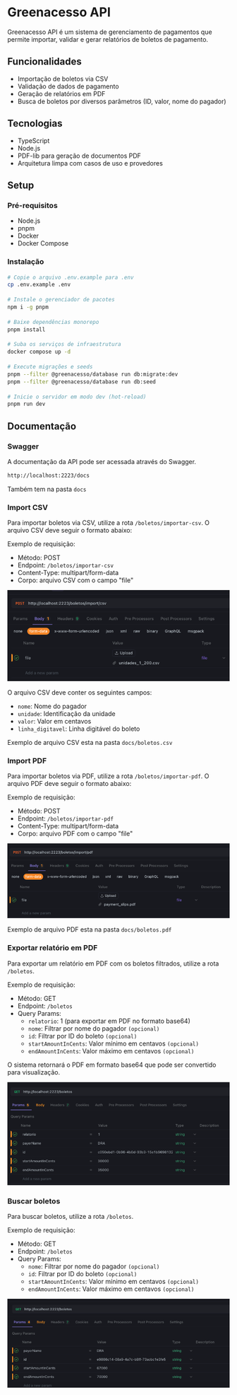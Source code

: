 # Greenacesso API

Greenacesso API é um sistema de gerenciamento de pagamentos que permite importar, validar e gerar relatórios de boletos de pagamento.

## Funcionalidades

- Importação de boletos via CSV
- Validação de dados de pagamento
- Geração de relatórios em PDF
- Busca de boletos por diversos parâmetros (ID, valor, nome do pagador)

## Tecnologias

- TypeScript
- Node.js
- PDF-lib para geração de documentos PDF
- Arquitetura limpa com casos de uso e provedores

## Setup

### Pré-requisitos

- Node.js
- pnpm
- Docker
- Docker Compose

### Instalação

```bash
# Copie o arquivo .env.example para .env
cp .env.example .env

# Instale o gerenciador de pacotes
npm i -g pnpm

# Baixe dependências monorepo
pnpm install

# Suba os serviços de infraestrutura
docker compose up -d

# Execute migrações e seeds
pnpm --filter @greenacesso/database run db:migrate:dev
pnpm --filter @greenacesso/database run db:seed

# Inicie o servidor em modo dev (hot‑reload)
pnpm run dev
```

## Documentação

### Swagger

A documentação da API pode ser acessada através do Swagger.

```bash
http://localhost:2223/docs
```

Também tem na pasta `docs`

### Import CSV

Para importar boletos via CSV, utilize a rota `/boletos/importar-csv`. O arquivo CSV deve seguir o formato abaixo:

Exemplo de requisição:

- Método: POST
- Endpoint: `/boletos/importar-csv`
- Content-Type: multipart/form-data
- Corpo: arquivo CSV com o campo "file"

![Exemplo de importação CSV](docs/import-csv-route.png)

O arquivo CSV deve conter os seguintes campos:

- `nome`: Nome do pagador
- `unidade`: Identificação da unidade
- `valor`: Valor em centavos
- `linha_digitavel`: Linha digitável do boleto

Exemplo de arquivo CSV esta na pasta `docs/boletos.csv`

### Import PDF

Para importar boletos via PDF, utilize a rota `/boletos/importar-pdf`. O arquivo PDF deve seguir o formato abaixo:

Exemplo de requisição:

- Método: POST
- Endpoint: `/boletos/importar-pdf`
- Content-Type: multipart/form-data
- Corpo: arquivo PDF com o campo "file"

![Exemplo de importação PDF](docs/import-pdf-route.png)

Exemplo de arquivo PDF esta na pasta `docs/boletos.pdf`

### Exportar relatório em PDF

Para exportar um relatório em PDF com os boletos filtrados, utilize a rota `/boletos`.

Exemplo de requisição:

- Método: GET
- Endpoint: `/boletos`
- Query Params:
  - `relatorio`: 1 (para exportar em PDF no formato base64)
  - `nome`: Filtrar por nome do pagador `(opcional)`
  - `id`: Filtrar por ID do boleto `(opcional)`
  - `startAmountInCents`: Valor mínimo em centavos `(opcional)`
  - `endAmountInCents`: Valor máximo em centavos `(opcional)`

O sistema retornará o PDF em formato base64 que pode ser convertido para visualização.

![Exemplo de exportação PDF](docs/export-pdf-base64.png)

### Buscar boletos

Para buscar boletos, utilize a rota `/boletos`.

Exemplo de requisição:

- Método: GET
- Endpoint: `/boletos`
- Query Params:
  - `nome`: Filtrar por nome do pagador `(opcional)`
  - `id`: Filtrar por ID do boleto `(opcional)`
  - `startAmountInCents`: Valor mínimo em centavos `(opcional)`
  - `endAmountInCents`: Valor máximo em centavos `(opcional)`

![Exemplo de busca de boletos](docs/search-boletos.png)
